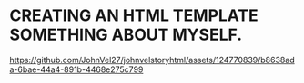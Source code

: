 # CREATING AN HTML TEMPLATE SOMETHING ABOUT MYSELF.

</hr>

https://github.com/JohnVel27/johnvelstoryhtml/assets/124770839/b8638ada-6bae-44a4-891b-4468e275c799







